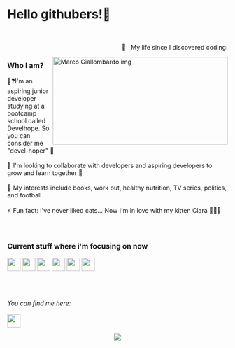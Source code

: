 <h1> Hello githubers!👋</h1>  <br />
<p align = right> 🤯 &nbsp My life since I discovered coding:</p>
<img src="https://github.com/Mrcgllmbrd/Mrcgllmbrd/assets/142672645/c2b3113b-4a85-449c-8e6b-fd5b0973a5a6" alt="Marco Giallombardo img" width="400" height="200" align="right" /> 


<h3> Who I am?</h3> 
👤❓I'm an aspiring junior developer studying at a bootcamp school called Develhope. So you can consider me "devel-hoper" 😬<br></br>
👯 I'm looking to collaborate with developers and aspiring developers to grow and learn together 💪  <br></br>
💬  My interests include books, work out, healthy nutrition, TV series, politics, and football <br></br>
⚡ Fun fact: I've never liked cats... Now I'm in love with my kitten Clara 🤦🏻‍♂️ <br></br>
</br>

<h3> Current stuff where i'm focusing on now</h3>
<p>
  <img src="https://img.shields.io/badge/HTML5-red?style=flat&logo=HTML5&logoColor=orange&labelColor=black" height="30px">
  
  <img src="https://img.shields.io/badge/CSS-red?style=flat&logo=css3&logoColor=blue&labelColor=white" height="30px">
  
  <img src="https://img.shields.io/badge/javascript-red?style=flat&logo=javascript&logoColor=yellow&labelColor=black" height="30px">
  
  <img src="https://img.shields.io/badge/typescript-red?style=flat&logo=typescript&logoColor=white&labelColor=blue" height="30px">
  
  <img src="https://img.shields.io/badge/react-red?style=flat&logo=react&logoColor=aqua&labelColor=black" height="30px">

   <img src="https://img.shields.io/badge/node.js-red?style=flat&logo=node.js&logoColor=white&labelColor=green" height="30px">
</p>
</br></br>


<i>You can find me here:</i> <br>  
<a href="https://www.linkedin.com/in/marco-giallombardo/" alt="Linkedin"><img src="https://github.com/nitish-awasthi/nitish-awasthi/blob/master/174857.png" height="30" width="30"></a>
 

<div align="center"> <img src="https://komarev.com/ghpvc/?username=mrcgllmbrd&label=Profile%20views&color=0e75b6&style=flat"/> </div>


